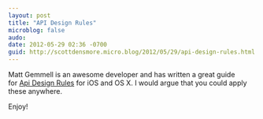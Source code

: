 ```yaml
---
layout: post
title: "API Design Rules"
microblog: false
audo:
date: 2012-05-29 02:36 -0700
guid: http://scottdensmore.micro.blog/2012/05/29/api-design-rules.html
---
```


Matt Gemmell is an awesome developer and has written a great guide for [Api Design Rules](http://mattgemmell.com/2012/05/24/api-design/) for iOS and OS X. I would argue that you could apply these anywhere.

Enjoy!

